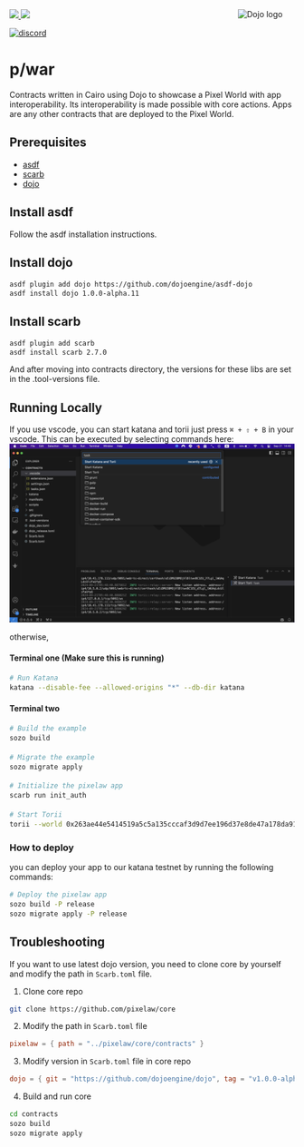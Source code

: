 <picture>
<source media="(prefers-color-scheme: dark)" srcset="https://avatars.githubusercontent.com/u/140254228?s=200&v=4">  
<img alt="Dojo logo" align="right" width="100" src="https://avatars.githubusercontent.com/u/140254228?s=200&v=4">
</picture>

<a href="https://x.com/0xpixelaw">
<img src="https://img.shields.io/twitter/follow/0xpixelaw?style=social"/>
</a>
<a href="https://github.com/pixelaw/core">
<img src="https://img.shields.io/github/stars/pixelaw/core?style=social"/>
</a>

[![discord](https://img.shields.io/badge/join-PixeLAW-green?logo=discord&logoColor=white)](https://t.co/jKDjNbFdZ5)

# p/war

Contracts written in Cairo using Dojo to showcase a Pixel World with app interoperability. Its interoperability is made possible with core actions. Apps are any other contracts that are deployed to the Pixel World.

## Prerequisites

- [asdf](https://asdf-vm.com/)
- [scarb](https://docs.swmansion.com/scarb/)
- [dojo](https://github.com/dojoengine/dojo)

## Install asdf

Follow the asdf installation instructions.

## Install dojo

```
asdf plugin add dojo https://github.com/dojoengine/asdf-dojo
asdf install dojo 1.0.0-alpha.11
```

## Install scarb

```
asdf plugin add scarb
asdf install scarb 2.7.0
```

And after moving into contracts directory, the versions for these libs are set in the .tool-versions file.

## Running Locally

If you use vscode, you can start katana and torii just press `⌘ + ⇧ + B` in your vscode. This can be executed by selecting commands here:
![image](./public/assets/start_katana_and_torii.png)

otherwise,

#### Terminal one (Make sure this is running)

```bash
# Run Katana
katana --disable-fee --allowed-origins "*" --db-dir katana
```

#### Terminal two

```bash
# Build the example
sozo build

# Migrate the example
sozo migrate apply

# Initialize the pixelaw app
scarb run init_auth

# Start Torii
torii --world 0x263ae44e5414519a5c5a135cccaf3d9d7ee196d37e8de47a178da91f3de9b34 --allowed-origins "*"
```

### How to deploy

you can deploy your app to our katana testnet by running the following commands:

```bash
# Deploy the pixelaw app
sozo build -P release
sozo migrate apply -P release
```

## Troubleshooting

If you want to use latest dojo version, you need to clone core by yourself and modify the path in `Scarb.toml` file.

1. Clone core repo

```bash
git clone https://github.com/pixelaw/core
```

2. Modify the path in `Scarb.toml` file

```Scarb.toml
pixelaw = { path = "../pixelaw/core/contracts" }
```

3. Modify version in `Scarb.toml` file in core repo

```Scarb.toml
dojo = { git = "https://github.com/dojoengine/dojo", tag = "v1.0.0-alpha.11" }
```

4. Build and run core

```bash
cd contracts
sozo build
sozo migrate apply
```
